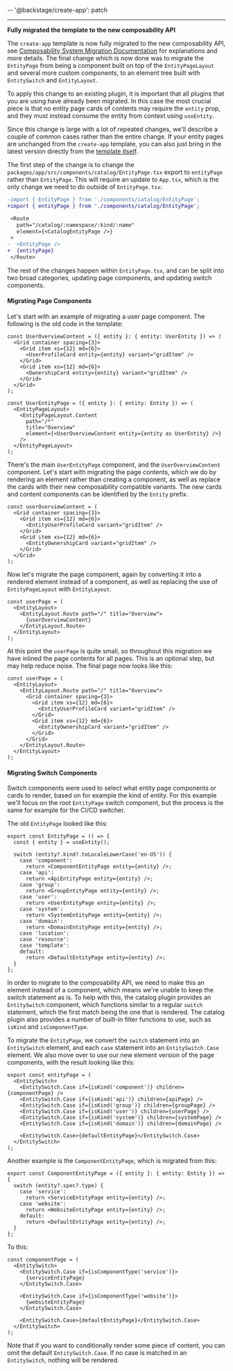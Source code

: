 --
'@backstage/create-app': patch

---

**Fully migrated the template to the new composability API**

The `create-app` template is now fully migrated to the new composability API, see [Composability System Migration Documentation](https://backstage.io/docs/plugins/composability) for explanations and more details. The final change which is now done was to migrate the `EntityPage` from being a component built on top of the `EntityPageLayout` and several more custom components, to an element tree built with `EntitySwitch` and `EntityLayout`.

To apply this change to an existing plugin, it is important that all plugins that you are using have already been migrated. In this case the most crucial piece is that no entity page cards of contents may require the `entity` prop, and they must instead consume the entity from context using `useEntity`.

Since this change is large with a lot of repeated changes, we'll describe a couple of common cases rather than the entire change. If your entity pages are unchanged from the `create-app` template, you can also just bring in the latest version directly from the [template itself](https://github.com/backstage/backstage/blob/master/packages/create-app/templates/default-app/packages/app/src/components/catalog/EntityPage.tsx).

The first step of the change is to change the `packages/app/src/components/catalog/EntityPage.tsx` export to `entityPage` rather than `EntityPage`. This will require an update to `App.tsx`, which is the only change we need to do outside of `EntityPage.tsx`:

```diff
-import { EntityPage } from './components/catalog/EntityPage';
+import { entityPage } from './components/catalog/EntityPage';

 <Route
   path="/catalog/:namespace/:kind/:name"
   element={<CatalogEntityPage />}
 >
-  <EntityPage />
+  {entityPage}
 </Route>
```

The rest of the changes happen within `EntityPage.tsx`, and can be split into two broad categories, updating page components, and updating switch components.

#### Migrating Page Components

Let's start with an example of migrating a user page component. The following is the old code in the template:

```tsx
const UserOverviewContent = ({ entity }: { entity: UserEntity }) => (
  <Grid container spacing={3}>
    <Grid item xs={12} md={6}>
      <UserProfileCard entity={entity} variant="gridItem" />
    </Grid>
    <Grid item xs={12} md={6}>
      <OwnershipCard entity={entity} variant="gridItem" />
    </Grid>
  </Grid>
);

const UserEntityPage = ({ entity }: { entity: Entity }) => (
  <EntityPageLayout>
    <EntityPageLayout.Content
      path="/*"
      title="Overview"
      element={<UserOverviewContent entity={entity as UserEntity} />}
    />
  </EntityPageLayout>
);
```

There's the main `UserEntityPage` component, and the `UserOverviewContent` component. Let's start with migrating the page contents, which we do by rendering an element rather than creating a component, as well as replace the cards with their new composability compatible variants. The new cards and content components can be identified by the `Entity` prefix.

```tsx
const userOverviewContent = (
  <Grid container spacing={3}>
    <Grid item xs={12} md={6}>
      <EntityUserProfileCard variant="gridItem" />
    </Grid>
    <Grid item xs={12} md={6}>
      <EntityOwnershipCard variant="gridItem" />
    </Grid>
  </Grid>
);
```

Now let's migrate the page component, again by converting it into a rendered element instead of a component, as well as replacing the use of `EntityPageLayout` with `EntityLayout`.

```tsx
const userPage = (
  <EntityLayout>
    <EntityLayout.Route path="/" title="Overview">
      {userOverviewContent}
    </EntityLayout.Route>
  </EntityLayout>
);
```

At this point the `userPage` is quite small, so throughout this migration we have inlined the page contents for all pages. This is an optional step, but may help reduce noise. The final page now looks like this:

```tsx
const userPage = (
  <EntityLayout>
    <EntityLayout.Route path="/" title="Overview">
      <Grid container spacing={3}>
        <Grid item xs={12} md={6}>
          <EntityUserProfileCard variant="gridItem" />
        </Grid>
        <Grid item xs={12} md={6}>
          <EntityOwnershipCard variant="gridItem" />
        </Grid>
      </Grid>
    </EntityLayout.Route>
  </EntityLayout>
);
```

#### Migrating Switch Components

Switch components were used to select what entity page components or cards to render, based on for example the kind of entity. For this example we'll focus on the root `EntityPage` switch component, but the process is the same for example for the CI/CD switcher.

The old `EntityPage` looked like this:

```tsx
export const EntityPage = () => {
  const { entity } = useEntity();

  switch (entity?.kind?.toLocaleLowerCase('en-US')) {
    case 'component':
      return <ComponentEntityPage entity={entity} />;
    case 'api':
      return <ApiEntityPage entity={entity} />;
    case 'group':
      return <GroupEntityPage entity={entity} />;
    case 'user':
      return <UserEntityPage entity={entity} />;
    case 'system':
      return <SystemEntityPage entity={entity} />;
    case 'domain':
      return <DomainEntityPage entity={entity} />;
    case 'location':
    case 'resource':
    case 'template':
    default:
      return <DefaultEntityPage entity={entity} />;
  }
};
```

In order to migrate to the composability API, we need to make this an element instead of a component, which means we're unable to keep the switch statement as is. To help with this, the catalog plugin provides an `EntitySwitch` component, which functions similar to a regular `switch` statement, which the first match being the one that is rendered. The catalog plugin also provides a number of built-in filter functions to use, such as `isKind` and `isComponentType`.

To migrate the `EntityPage`, we convert the `switch` statement into an `EntitySwitch` element, and each `case` statement into an `EntitySwitch.Case` element. We also move over to use our new element version of the page components, with the result looking like this:

```tsx
export const entityPage = (
  <EntitySwitch>
    <EntitySwitch.Case if={isKind('component')} children={componentPage} />
    <EntitySwitch.Case if={isKind('api')} children={apiPage} />
    <EntitySwitch.Case if={isKind('group')} children={groupPage} />
    <EntitySwitch.Case if={isKind('user')} children={userPage} />
    <EntitySwitch.Case if={isKind('system')} children={systemPage} />
    <EntitySwitch.Case if={isKind('domain')} children={domainPage} />

    <EntitySwitch.Case>{defaultEntityPage}</EntitySwitch.Case>
  </EntitySwitch>
);
```

Another example is the `ComponentEntityPage`, which is migrated from this:

```tsx
export const ComponentEntityPage = ({ entity }: { entity: Entity }) => {
  switch (entity?.spec?.type) {
    case 'service':
      return <ServiceEntityPage entity={entity} />;
    case 'website':
      return <WebsiteEntityPage entity={entity} />;
    default:
      return <DefaultEntityPage entity={entity} />;
  }
};
```

To this:

```tsx
const componentPage = (
  <EntitySwitch>
    <EntitySwitch.Case if={isComponentType('service')}>
      {serviceEntityPage}
    </EntitySwitch.Case>

    <EntitySwitch.Case if={isComponentType('website')}>
      {websiteEntityPage}
    </EntitySwitch.Case>

    <EntitySwitch.Case>{defaultEntityPage}</EntitySwitch.Case>
  </EntitySwitch>
);
```

Note that if you want to conditionally render some piece of content, you can omit the default `EntitySwitch.Case`. If no case is matched in an `EntitySwitch`, nothing will be rendered.
